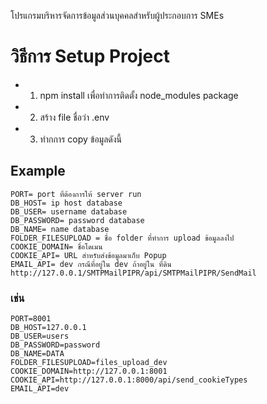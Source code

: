 
โปรแกรมบริหารจัดการข้อมูลส่วนบุคคลสำหรับผู้ประกอบการ SMEs
# วิธีการ Setup Project

- 1. npm install เพื่อทำการติดตั้ง node_modules package
- 2. สร้าง file ชื่อว่า .env
- 3. ทำกการ copy ข้อมูลดังนี้

## Example

````shell
PORT= port ที่ต้องการให้ server run
DB_HOST= ip host database
DB_USER= username database
DB_PASSWORD= password database
DB_NAME= name database
FOLDER_FILESUPLOAD = ชื่อ folder ที่ทำการ upload ข้อมูลลงไป
COOKIE_DOMAIN= ชื่อโดเมน
COOKIE_API= URL สำหรับส่งข้อมูลมาเก็บ Popup
EMAIL_API= dev กรณีที่อยู่ใน dev ถ้าอยู่ใน ที่ดิน http://127.0.0.1/SMTPMailPIPR/api/SMTPMailPIPR/SendMail
````

### เช่น 

````shell
PORT=8001
DB_HOST=127.0.0.1
DB_USER=users
DB_PASSWORD=password
DB_NAME=DATA
FOLDER_FILESUPLOAD=files_upload_dev
COOKIE_DOMAIN=http://127.0.0.1:8001
COOKIE_API=http://127.0.0.1:8000/api/send_cookieTypes
EMAIL_API=dev

````
